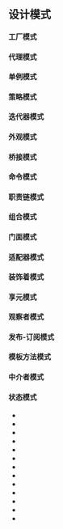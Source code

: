 <!--
 * @Author: your name
 * @Date: 2021-09-07 19:27:14
 * @LastEditTime: 2021-09-07 20:00:55
 * @LastEditors: Please set LastEditors
 * @Description: In User Settings Edit
 * @FilePath: \notes\study notes\设计模式\设计模式.md
-->

## 设计模式

<!-- ---------------------------- -->

#### 工厂模式

#### 代理模式

#### 单例模式

#### 策略模式

#### 迭代器模式

#### 外观模式

<!-- ---------------------------- -->

#### 桥接模式

#### 命令模式

#### 职责链模式

<!-- ---------------------------- -->

#### 组合模式

#### 门面模式

#### 适配器模式

#### 装饰着模式

#### 享元模式

#### 观察者模式

<!-- ---------------------------- -->

#### 发布-订阅模式

#### 模板方法模式

#### 中介者模式

#### 状态模式

<!-- ---------------------------- -->

-
-
-
-
-
-
-
-
-
-
-
-
-
